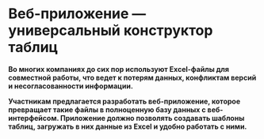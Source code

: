 # Веб-приложение — универсальный конструктор таблиц

**Во многих компаниях до сих пор используют Excel-файлы для совместной работы, что ведет к потерям данных, конфликтам версий и несогласованности информации.**

**Участникам предлагается разработать веб-приложение, которое превращает такие файлы в полноценную базу данных с веб-интерфейсом. Приложение должно позволять создавать шаблоны таблиц, загружать в них данные из Excel и удобно работать с ними.**
